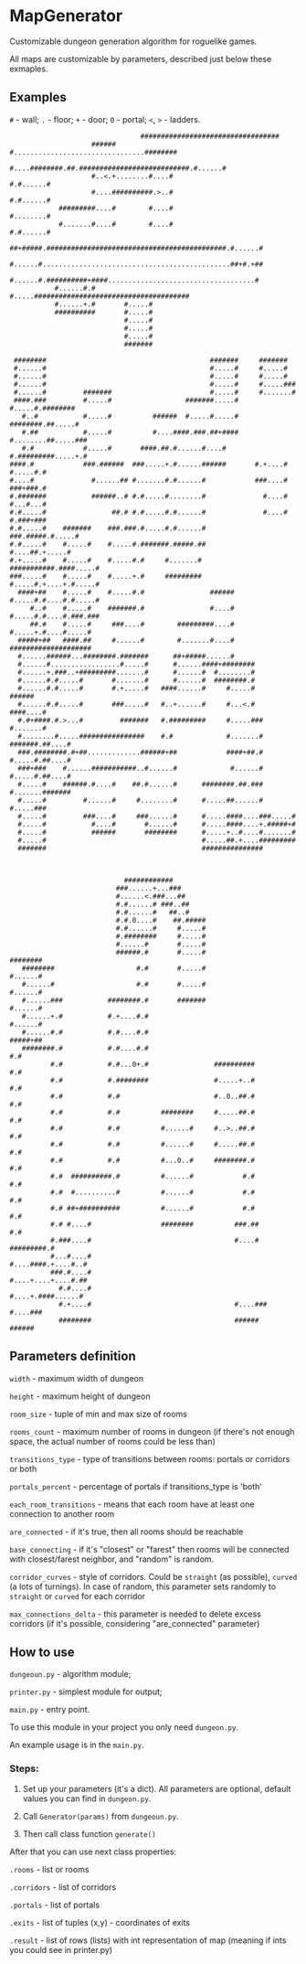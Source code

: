 MapGenerator
===========

Customizable dungeon generation algorithm for roguelike games.

All maps are customizable by parameters, described just below these exmaples.

Examples
--------
`#` - wall;
`.` - floor;
`+` - door;
`0` - portal;
`<`, `>` - ladders.

```
                                ##################################              
                    ######      #................................########       
                    #....########.##.###########################.#......#       
                    #..<.+........#....#                       #.#......#       
                    #....##########.>..#                       #.#......#       
            #########....#        #....#                       #........#       
            #.......#....#        #....#                       #.#......#       
           ##+#####.############################################.#......#       
           #......#..............................................##+#.+##       
           #......#.##########+####....................................#        
           #......#.#       #.....######################################        
           #......+.#       #.....#                                             
           ##########       #.....#                                             
                            #.....#                                             
                            #.....#                                             
                            #.....#                                             
                            #######                                             

```
```
 ########                                        #######     #######            
 #......#                                        #.....#     #.....#            
 #......#                                        #.....#     #.....#            
 #......#                                        #.....#     #.....###          
 #......#         #######                        #.....#     #.......#          
 ####.###         #.....#                  #######.....#     #.....#.########   
   #..#           #.....#          ######  #.....#.....#    ########.##.....#   
   #.##           #.....#          #....####.###.##+####    #........##.....### 
   #.#            #.....#       ####.##.#......#....#       #.#########.....+.# 
####.#            ###.######  ###.....+.#......######       #.+....#  #.....#.# 
#....#              #......## #.......#.#......#            ###....#  ###+###.# 
#.#######           ######..# #.#.....#........#              #....#  #...#...# 
#.#.....#                ##.# #.#.....#.#......#              #....#  #.###+### 
#.#.....#    #######    ###.###.#.....#.#......#              ###.#####.#.....# 
#.#.....#    #.....#    #.....#.#######.#####.##                #....##.+.....# 
#.+.....#    #.....#    #.....#.#     #.......#          ###########.####.....# 
###.....#    #.....#    #.....+.#     #########          #.....#.+....+.#.....# 
  ####+##    #.....#    #.....#.#                ######  #.....#.#....#.#.....# 
     #..#    #.....#    #######.#                #....#  #.....#.#....#.###.### 
     ##.#    #.....#     ###....#        #########....#  #.....+.#....#.....#   
  #####+##   ####.##     #......#        #.......#....#  ####################   
  #......######...########.#######      ##+#####......#                         
  #......#.................#.....#      #......####+########                    
  #......+.###..+#########.......#      #......#  #........#                    
  #......#.#.....#       #.......#      #......#  ########.#                    
  #......#.#.....#       #.+.....#   ####......#     #.....#            ######  
  #......#.#.....#       ###.....#   #..+......#     #...<.#         ####....#  
  #.#+####.#.>...#         #######   #.#########     #.....###       #.......#  
  #........#.....################    #.#             #.......# #######.##....#  
  ###.########.#+##.............######+##            ####+##.# #.....#.##....#  
  ###+###    #......###########..#......#             #......# #.....#.##....#  
  #.....#    ######.#....#    ##.#......#      ########.##.### #.......#######  
  #.....#         #......#     #........#      #.....##......# #.....###        
  #.....#         ###....#     ###......#      #.....####....###.....#          
  #.....#           #....#       #......#      #.....####....+.#####+#          
  #.....#           ######       ########      #.....+..#....#.......#          
  #.....#                                      #.....##.+....#########          
  #######                                      ###############                  
                                                                                
```
```
                                                                                
                            ############                                        
                          ###......+...###                                      
                          #......<.###...##                                     
                          #.#......# ###..##                                    
                          #.#......#   ##..#                                    
                          #.#.0....#    ##.#####                                
                          #.#......#     #.....#                                
                          #.########     #.....#                                
                          #......#       #.....#                                
                          ######.#       #.....#                   ########     
   ########                    #.#       #.....#                   #......#     
   #......#                    #.#       #.....#                   #......#     
   #......###           ########.#       #######                   #......#     
   #......+.#           #.+....#.#                                 #......#     
   #......#.#           #.#....#.#                                 #####+##     
   ########.#           #.#....#.#                                     #.#      
          #.#           #.#...0+.#                ##########           #.#      
          #.#           #.########                #.....+..#           #.#      
          #.#           #.#                       #..0..##.#           #.#      
          #.#           #.#          ########     #.....##.#           #.#      
          #.#           #.#          #......#     #..>..##.#           #.#      
          #.#           #.#          #......#     #.....##.#           #.#      
          #.#           #.#          #...0..#     ########.#           #.#      
          #.#  ##########.#          #......#            #.#           #.#      
          #.#  #..........#          #......#            #.#           #.#      
          #.# ##+##########          #......#            #.#           #.#      
          #.# #....#                 ########          ###.##          #.#      
          #.###....#                                   #....#  #########.#      
          #...#....#                                   #....####.+....#..#      
          ###.#....#                                   #....+....+....#.##      
            #.#....#                                   #....+.####......#       
            #.+....#                                   #....###  #....###       
            ########                                   ######    ######         

```

Parameters definition
-----------

`width` - maximum width of dungeon

`height` - maximum height of dungeon

`room_size` - tuple of min and max size of rooms

`rooms_count` - maximum number of rooms in dungeon (if there's not enough space, the actual number of rooms could be less than)

`transitions_type` - type of transitions between rooms: portals or corridors or both

`portals_percent` - percentage of portals if transitions_type is 'both'

`each_room_transitions` - means that each room have at least one connection to another room

`are_connected` - if it's true, then all rooms should be reachable

`base_connecting` - if it's "closest" or "farest" then rooms will be connected with closest/farest neighbor, and "random" is random.

`corridor_curves` - style of corridors. Could be `straight` (as possible), `curved` (a lots of turnings). In case of random, this parameter sets randomly to `straight` or `curved` for each corridor

`max_connections_delta` - this parameter is needed to delete excess corridors (if it's possible, considering "are_connected" parameter)


How to use
-----------

`dungeoun.py` - algorithm module;

`printer.py` - simplest module for output;

`main.py` - entry point.

To use this module in your project you only need `dungeon.py`.

An example usage is in the `main.py`.

### Steps:

1. Set up your parameters (it's a dict). All parameters are optional, default values you can find in `dungeon.py`.

2. Call `Generator(params)` from `dungeoun.py`.

3. Then call class function `generate()`

After that you can use next class properties:

`.rooms` - list or rooms

`.corridors` - list of corridors

`.portals` - list of portals

`.exits` - list of tuples (x,y) - coordinates of exits

`.result` - list of rows (lists) with int representation of map (meaning if ints you could see in printer.py)

